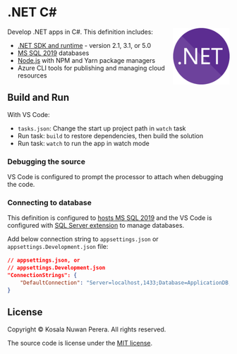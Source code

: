 # .NET C#
[<img align="right" alt=".NET C-sharp" width="128rem" src="https://raw.githubusercontent.com/github/explore/93d8a67084f94b2a444e510199a6e7622e5b09a3/topics/dotnet/dotnet.png" />][dotnet-resources]

Develop .NET apps in C#. This definition includes:
- [.NET SDK and runtime][dotnet-compatibility] - version 2.1, 3.1, or 5.0
- [MS SQL 2019][mssql-docker] databases
- [Node.js][nodejs-docs] with NPM and Yarn package managers
- Azure CLI tools for publishing and managing cloud resources


## Build and Run
With VS Code:
- `tasks.json`: Change the start up project path in `watch` task
- Run task: `build` to restore dependencies, then build the solution
- Run task: `watch` to run the app in watch mode

### Debugging the source
VS Code is configured to prompt the processor to attach when debugging the code.

### Connecting to database
This definition is configured to [hosts MS SQL 2019][mssql-docker] and the VS Code is configured with [SQL Server extension][mssql-vscode-extension] to manage databases.

Add below connection string to `appsettings.json` or `appsettings.Development.json` file:
```json
// appsettings.json, or
// appsettings.Development.json
"ConnectionStrings": {
    "DefaultConnection": "Server=localhost,1433;Database=ApplicationDB;User Id=sa;Password=P@ssw0rd"
}
```

## License
Copyright :copyright: Kosala Nuwan Perera. All rights reserved.

The source code is license under the [MIT license][lic].

[dotnet-resources]: https://youtu.be/o-esVzL3YLI
[dotnet-compatibility]: https://docs.microsoft.com/en-us/dotnet/core/compatibility/5.0
[mssql-docker]: https://docs.microsoft.com/en-us/sql/tools/visual-studio-code/sql-server-develop-use-vscode?view=sql-server-ver15
[mssql-vscode-extension]: https://
[nodejs-docs]: https://
[devcontainers-requirements]: https://github.com/kosalanuwan/devcontainers/#readme
[vscode-remote-try-search-query]: https://github.com/search?o=desc&q=vscode-remote-try-&s=updated&type=repositories
[lic]: ../LICENSE
